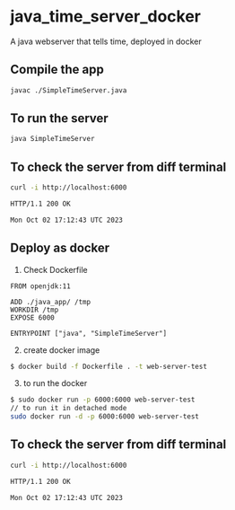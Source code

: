 # java_time_server_docker
A java webserver that tells time, deployed in docker

## Compile the app
```bash cd ./java_app/
javac ./SimpleTimeServer.java
```   
## To run the server
```bash
java SimpleTimeServer
```

## To check the server from diff terminal 
```bash
curl -i http://localhost:6000

HTTP/1.1 200 OK

Mon Oct 02 17:12:43 UTC 2023
```

## Deploy as docker
1.  Check Dockerfile
```docker
FROM openjdk:11

ADD ./java_app/ /tmp
WORKDIR /tmp
EXPOSE 6000

ENTRYPOINT ["java", "SimpleTimeServer"]
```
2. create docker image
```bash
$ docker build -f Dockerfile . -t web-server-test
```
3. to run the docker
```bash
$ sudo docker run -p 6000:6000 web-server-test
// to run it in detached mode
sudo docker run -d -p 6000:6000 web-server-test
```
## To check the server from diff terminal 
```bash
curl -i http://localhost:6000

HTTP/1.1 200 OK

Mon Oct 02 17:12:43 UTC 2023
```

